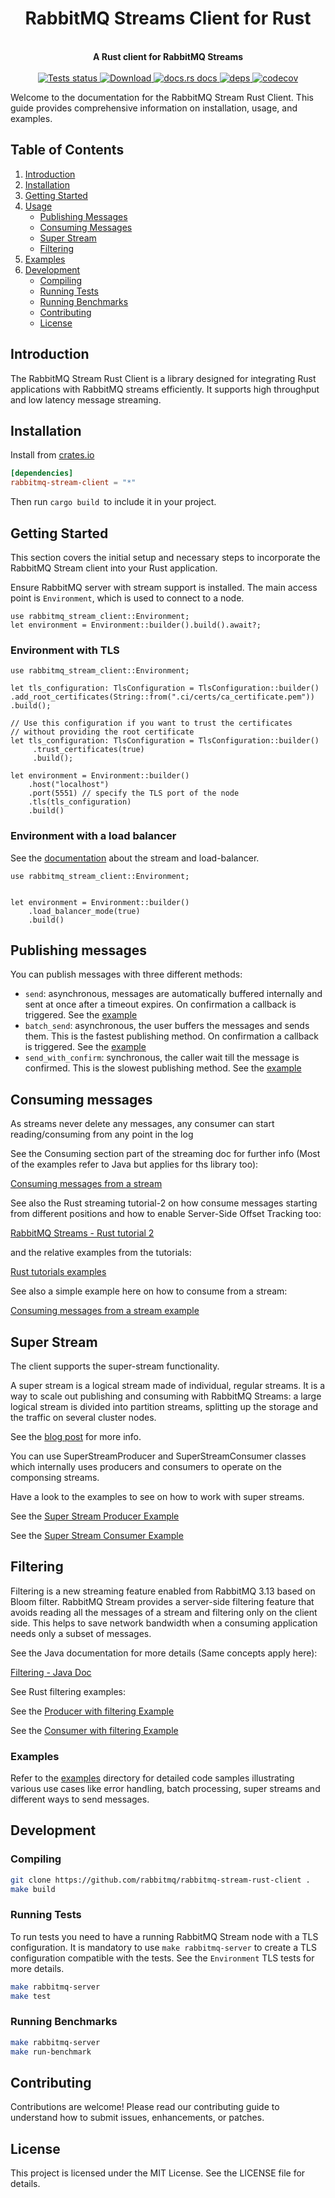 <h1 align="center">RabbitMQ Streams Client for Rust</h1>
<br/>
<div align="center">
 <strong>
   A Rust client for RabbitMQ Streams
 </strong>
</div>

<br />

<div align="center">

  <a href="https://github.com/rabbitmq/rabbitmq-stream-rust-client/actions?query=workflow%3ATests">
    <img src="https://github.com/rabbitmq/rabbitmq-stream-rust-client/workflows/Tests/badge.svg"
    alt="Tests status" />
  </a>

  <a href="https://crates.io/crates/rabbitmq-stream-client">
    <img src="https://img.shields.io/crates/d/rabbitmq-stream-client.svg?style=flat-square"
      alt="Download" />
  </a>
  <a href="https://docs.rs/rabbitmq-stream-client">
    <img src="https://img.shields.io/badge/docs-latest-blue.svg?style=flat-square"
      alt="docs.rs docs" />
  </a>

   <a href="https://deps.rs/repo/github/rabbitmq/rabbitmq-stream-rust-client">
    <img src="https://deps.rs/repo/github/rabbitmq/rabbitmq-stream-rust-client/status.svg"
      alt="deps" />
  </a>

  <a href="https://codecov.io/gh/rabbitmq/rabbitmq-stream-rust-client">
    <img src="https://codecov.io/gh/rabbitmq/rabbitmq-stream-rust-client/branch/main/graph/badge.svg?token=2DHIQ20BDE" alt="codecov"/>
  </a>
</div>


Welcome to the documentation for the RabbitMQ Stream Rust Client. This guide provides comprehensive information on installation, usage, and examples.

## Table of Contents
1. [Introduction](#introduction)
2. [Installation](#installation)
3. [Getting Started](#getting-started)
4. [Usage](#usage)
    - [Publishing Messages](#publishing-messages)
    - [Consuming Messages](#consuming-messages)
    - [Super Stream](#super-stream)
    - [Filtering](#filtering)
5. [Examples](#examples)
6. [Development](#development)
    - [Compiling](#Compiling)
    - [Running Tests](#running-tests)
    - [Running Benchmarks](#running-benchmarks)
    - [Contributing](#contributing)
    - [License](#license)

## Introduction

The RabbitMQ Stream Rust Client is a library designed for integrating Rust applications with RabbitMQ streams efficiently. It supports high throughput and low latency message streaming.

## Installation

Install from [crates.io](https://crates.io/crates/rabbitmq-stream-client)

```toml
[dependencies]
rabbitmq-stream-client = "*"
```

Then run `cargo build `to include it in your project.

## Getting Started
This section covers the initial setup and necessary steps to incorporate the RabbitMQ Stream client into your Rust application.

Ensure RabbitMQ server with stream support is installed.
The main access point is `Environment`, which is used to connect to a node.

```rust,no_run
use rabbitmq_stream_client::Environment;
let environment = Environment::builder().build().await?;
```
### Environment with TLS

```rust,no_run
use rabbitmq_stream_client::Environment;

let tls_configuration: TlsConfiguration = TlsConfiguration::builder()
.add_root_certificates(String::from(".ci/certs/ca_certificate.pem"))
.build();

// Use this configuration if you want to trust the certificates
// without providing the root certificate
let tls_configuration: TlsConfiguration = TlsConfiguration::builder()
     .trust_certificates(true)
     .build();

let environment = Environment::builder()
    .host("localhost")
    .port(5551) // specify the TLS port of the node
    .tls(tls_configuration)
    .build()
```

### Environment with a load balancer


See the [documentation](https://www.rabbitmq.com/blog/2021/07/23/connecting-to-streams#with-a-load-balancer) about the stream and load-balancer.

```rust,no_run
use rabbitmq_stream_client::Environment;


let environment = Environment::builder()
    .load_balancer_mode(true)
    .build()
```



## Publishing messages

You can publish messages with three different methods:

* `send`: asynchronous, messages are automatically buffered internally and sent at once after a timeout expires. On confirmation a callback is triggered. See the [example](./examples/send_async.rs)
* `batch_send`: asynchronous, the user buffers the messages and sends them. This is the fastest publishing method. On confirmation a callback is triggered. See the [example](./examples/batch_send.rs)
* `send_with_confirm`: synchronous, the caller wait till the message is confirmed. This is the slowest publishing method. See the [example](./examples/send_with_confirm.rs)


## Consuming messages

As streams never delete any messages, any consumer can start reading/consuming from any point in the log

See the Consuming section part of the streaming doc for further info (Most of the examples refer to Java but applies for ths library too):

[Consuming messages from a stream](https://www.rabbitmq.com/docs/streams#consuming)

See also the Rust streaming tutorial-2 on how consume messages starting from different positions and how to enable Server-Side Offset Tracking too:

[RabbitMQ Streams - Rust tutorial 2](https://www.rabbitmq.com/tutorials/tutorial-two-rust-stream)

and the relative examples from the tutorials:

[Rust tutorials examples](https://github.com/rabbitmq/rabbitmq-tutorials/tree/main/rust-stream)

See also a simple example here on how to consume from a stream:

[Consuming messages from a stream example](./examples/simple-consume.rs)

## Super Stream

The client supports the super-stream functionality.

A super stream is a logical stream made of individual, regular streams. It is a way to scale out publishing and consuming with RabbitMQ Streams: a large logical stream is divided into partition streams, splitting up the storage and the traffic on several cluster nodes.

See the [blog post](https://blog.rabbitmq.com/posts/2022/07/rabbitmq-3-11-feature-preview-super-streams/) for more info.

You can use SuperStreamProducer and SuperStreamConsumer classes which internally uses producers and consumers to operate on the componsing streams.

Have a look to the examples to see on how to work with super streams.

See the [Super Stream Producer Example](./examples/superstreams/send_super_stream.rs)

See the [Super Stream Consumer Example](./examples/superstreams/receive_super_stream.rs)


## Filtering

Filtering is a new streaming feature enabled from RabbitMQ 3.13 based on Bloom filter. RabbitMQ Stream provides a server-side filtering feature that avoids reading all the messages of a stream and filtering only on the client side. This helps to save network bandwidth when a consuming application needs only a subset of messages.

See the Java documentation for more details (Same concepts apply here):

[Filtering - Java Doc](https://rabbitmq.github.io/rabbitmq-stream-java-client/stable/htmlsingle/#filtering)

See Rust filtering examples:

See the [Producer with filtering Example](./examples/filtering/send_with_filtering.rs)

See the [Consumer with filtering Example](./examples/filtering/receive_with_filtering.rs)


### Examples

Refer to the [examples](./examples) directory for detailed code samples illustrating various use cases 
like error handling, batch processing, super streams and different ways to send messages.

## Development

### Compiling

```bash
git clone https://github.com/rabbitmq/rabbitmq-stream-rust-client .
make build
```

### Running Tests

To run tests you need to have a running RabbitMQ Stream node with a TLS configuration.
It is mandatory to use `make rabbitmq-server` to create a TLS configuration compatible with the tests.
See the `Environment` TLS tests for more details.

```bash
make rabbitmq-server
make test
```

### Running Benchmarks

```bash
make rabbitmq-server
make run-benchmark
```

## Contributing
Contributions are welcome! Please read our contributing guide to understand how to submit issues, enhancements, or patches.

## License
This project is licensed under the MIT License. See the LICENSE file for details.
